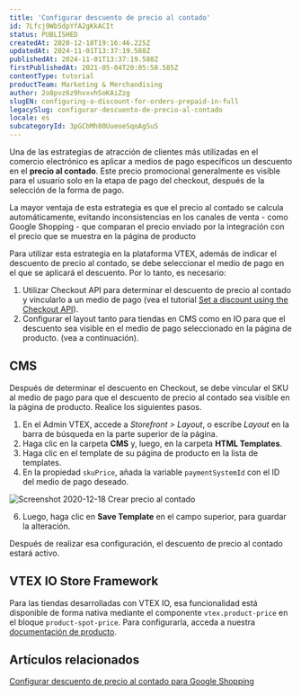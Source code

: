 ```yaml
---
title: 'Configurar descuento de precio al contado'
id: 7Lfcj9Wb5dpYfA2gKkACIt
status: PUBLISHED
createdAt: 2020-12-18T19:16:46.225Z
updatedAt: 2024-11-01T13:37:19.588Z
publishedAt: 2024-11-01T13:37:19.588Z
firstPublishedAt: 2021-05-04T20:05:58.585Z
contentType: tutorial
productTeam: Marketing & Merchandising
author: 2o8pvz6z9hvxvhSoKAiZzg
slugEN: configuring-a-discount-for-orders-prepaid-in-full
legacySlug: configurar-descuento-de-precio-al-contado
locale: es
subcategoryId: 3pGCbMh80UueoeSqoAgSuS
---
```


Una de las estrategias de atracción de clientes más utilizadas en el comercio electrónico es aplicar a medios de pago específicos un descuento en el __precio al contado__. Este precio promocional generalmente es visible para el usuario solo en la etapa de pago del checkout, después de la selección de la forma de pago. 

La mayor ventaja de esta estrategia es que el precio al contado se calcula automáticamente, evitando inconsistencias en los canales de venta - como Google Shopping - que comparan el precio enviado por la integración con el precio que se muestra en la página de producto

Para utilizar esta estrategia en la plataforma VTEX, además de indicar el descuento de precio al contado, se debe seleccionar el medio de pago en el que se aplicará el descuento. Por lo tanto, es necesario:

1. Utilizar Checkout API para determinar el descuento de precio al contado y vincularlo a un medio de pago (vea el tutorial [Set a discount using the Checkout API](https://developers.vtex.com/vtex-rest-api/docs/set-a-discount-using-the-checkout-api)).
2. Configurar el layout tanto para tiendas en CMS como en IO para que el descuento sea visible en el medio de pago seleccionado en la página de producto. (vea a continuación).  

## CMS

Después de determinar el descuento en Checkout, se debe vincular el SKU al medio de pago para que el descuento de precio al contado sea visible en la página de producto. Realice los siguientes pasos. 

1. En el Admin VTEX, accede a *Storefront > Layout*, o escribe *Layout* en la barra de búsqueda en la parte superior de la página.
2. Haga clic en la carpeta __CMS__ y, luego, en la carpeta __HTML Templates__.
3. Haga clic en el template de su página de producto en la lista de templates.
4. En la propiedad `skuPrice`, añada la variable `paymentSystemId` con el ID del medio de pago deseado. 

![Screenshot 2020-12-18 Crear precio al contado](https://cdn.statically.io/gh/vtexdocs/help-center-content/refs/heads/main/docs/es/tutorials/integraciones/precio/configurar-descuento-de-precio-al-contado_1.png)

6. Luego, haga clic en __Save Template__ en el campo superior, para guardar la alteración.

Después de realizar esa configuración, el descuento de precio al contado estará activo. 

## VTEX IO Store Framework
Para las tiendas desarrolladas con VTEX IO, esa funcionalidad está disponible de forma nativa mediante el componente `vtex.product-price` en el bloque `product-spot-price`. Para configurarla, acceda a nuestra [documentación de producto](https://developers.vtex.com/vtex-developer-docs/docs/vtex-product-price#configuration). 

## Artículos relacionados

[Configurar descuento de precio al contado para Google Shopping](/es/tutorial/configurar-descuento-de-precio-al-contado-para-google-shopping--40K3R5d4NogMvCzIWdWt3e#)

